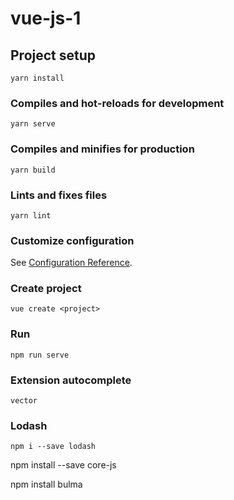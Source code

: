 # vue-js-1

## Project setup
```
yarn install
```

### Compiles and hot-reloads for development
```
yarn serve
```

### Compiles and minifies for production
```
yarn build
```

### Lints and fixes files
```
yarn lint
```

### Customize configuration
See [Configuration Reference](https://cli.vuejs.org/config/).

### Create project
```
vue create <project>
```

### Run
```
npm run serve
```

### Extension autocomplete
```
vector
```

### Lodash
```
npm i --save lodash
```

npm install --save core-js   

npm install bulma